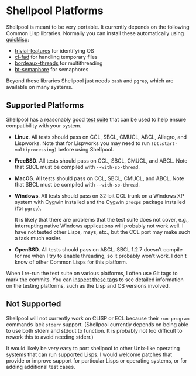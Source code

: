 Shellpool Platforms
===================

Shellpool is meant to be very portable.  It currently depends on the following
Common Lisp libraries.  Normally you can install these automatically using
[quicklisp](http://www.quicklisp.org):

  - [trivial-features](http://www.cliki.net/trivial-features) for identifying OS
  - [cl-fad](http://weitz.de/cl-fad/) for handling temporary files
  - [bordeaux-threads](http://common-lisp.net/project/bordeaux-threads/) for multithreading
  - [bt-semaphore](https://github.com/rmoritz/bt-semaphore) for semaphores

Beyond these libraries Shellpool just needs `bash` and `pgrep`, which are
available on many systems.


## Supported Platforms

Shellpool has a reasonably good [test suite](test/) that can be used to help
ensure compatibility with your system.

 - **Linux**.  All tests should pass on CCL, SBCL, CMUCL, ABCL, Allegro, and
   Lispworks.  Note that for Lispworks you may need to run
   `(bt:start-multiprocessing)` before using Shellpool.

 - **FreeBSD**.  All tests should pass on CCL, SBCL, CMUCL, and ABCL.  Note
   that SBCL must be compiled with `--with-sb-thread`.

 - **MacOS**.  All tests should pass on CCL, SBCL, CMUCL, and ABCL.  Note
   that SBCL must be compiled with `--with-sb-thread`.

 - **Windows**.  All tests should pass on 32-bit CCL trunk on a Windows XP
   system with Cygwin installed and the Cygwin `procps` package installed (for
   `pgrep`).

   It is likely that there are problems that the test suite does not cover,
   e.g., interrupting native Windows applications will probably not work well.
   I have not tested other Lisps, msys, etc., but the CCL port may make such a
   task much easier.

 - **OpenBSD**.  All tests should pass on ABCL.  SBCL 1.2.7 doesn't compile for
   me when I try to enable threading, so it probably won't work.  I don't know
   of other Common Lisps for this platform.

When I re-run the test suite on various platforms, I often use Git tags to mark
the commits.  You can [inspect these
tags](https://github.com/jaredcdavis/shellpool/tags) to see detailed
information on the testing platforms, such as the Lisp and OS versions
involved.


## Not Supported

Shellpool will not currently work on CLISP or ECL because their `run-program`
commands lack `stderr` support.  (Shellpool currently depends on being able to
use both stderr and stdout to function.  It is probably not too difficult to
rework this to avoid needing stderr.)

It would likely be very easy to port shellpool to other Unix-like operating
systems that can run supported Lisps.  I would welcome patches that provide or
improve support for particular Lisps or operating systems, or for adding
additional test cases.

